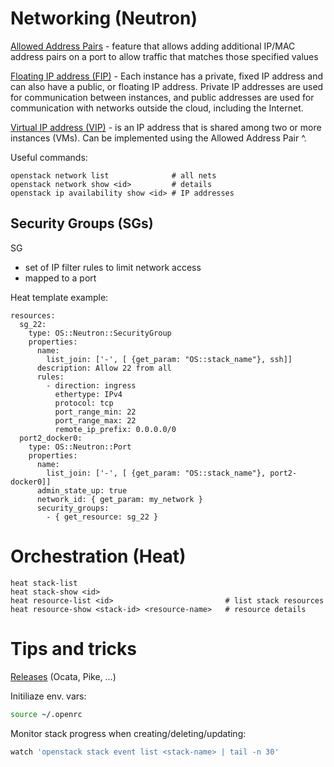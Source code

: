 # Networking (Neutron)

[Allowed Address Pairs](https://docs.openstack.org/dragonflow/latest/specs/allowed_address_pairs.html) - feature that allows adding additional IP/MAC address pairs on a port to allow traffic that matches those specified values

[Floating IP address (FIP)](https://docs.openstack.org/ocata/user-guide/cli-manage-ip-addresses.html) - Each instance has a private, fixed IP address and can also have a public, or floating IP address. Private IP addresses are used for communication between instances, and public addresses are used for communication with networks outside the cloud, including the Internet.

[Virtual IP address (VIP)](https://medium.com/jexia/virtual-ip-with-openstack-neutron-dd9378a48bdf) - is an IP address that is shared among two or more instances (VMs). Can be implemented using the Allowed Address Pair ^.

Useful commands:

```
openstack network list              # all nets
openstack network show <id>         # details
openstack ip availability show <id> # IP addresses
```

## Security Groups (SGs)

SG

* set of IP filter rules to limit network access
* mapped to a port

Heat template example:

```
resources:
  sg_22:
    type: OS::Neutron::SecurityGroup
    properties:
      name:
        list_join: ['-', [ {get_param: "OS::stack_name"}, ssh]]
      description: Allow 22 from all
      rules:
        - direction: ingress
          ethertype: IPv4
          protocol: tcp
          port_range_min: 22
          port_range_max: 22
          remote_ip_prefix: 0.0.0.0/0
  port2_docker0:
    type: OS::Neutron::Port
    properties:
      name:
        list_join: ['-', [ {get_param: "OS::stack_name"}, port2-docker0]]
      admin_state_up: true
      network_id: { get_param: my_network }
      security_groups:
        - { get_resource: sg_22 }
```

# Orchestration (Heat)

```
heat stack-list
heat stack-show <id>
heat resource-list <id>                         # list stack resources
heat resource-show <stack-id> <resource-name>   # resource details
```

# Tips and tricks

[Releases](https://en.wikipedia.org/wiki/OpenStack#Release_history) (Ocata, Pike, ...)

Initiliaze env. vars:

```sh
source ~/.openrc
```

Monitor stack progress when creating/deleting/updating:

```sh
watch 'openstack stack event list <stack-name> | tail -n 30'
```
